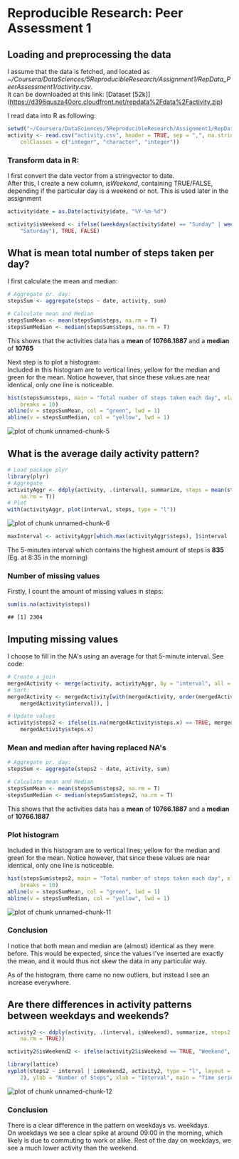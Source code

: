 # Reproducible Research: Peer Assessment 1




## Loading and preprocessing the data

I assume that the data is fetched, and located as *~/Coursera/DataSciences/5ReproducibleResearch/Assignment1/RepData_PeerAssessment1/activity.csv*.  
It can be downloaded at this link: [Dataset [52k]] (https://d396qusza40orc.cloudfront.net/repdata%2Fdata%2Factivity.zip)  
  
I read data into R as following:

```r
setwd("~/Coursera/DataSciences/5ReproducibleResearch/Assignment1/RepData_PeerAssessment1/")
activity <- read.csv("activity.csv", header = TRUE, sep = ",", na.strings = "NA", 
    colClasses = c("integer", "character", "integer"))
```



### Transform data in R:
I first convert the date vector from a stringvector to date.  
After this, I create a new column, *isWeekend*, containing TRUE/FALSE, depending if the particular day is a weekend or not. This is used later in the assignment 


```r
activity$date = as.Date(activity$date, "%Y-%m-%d")

activity$isWeekend <- ifelse((weekdays(activity$date) == "Sunday" | weekdays(activity$date) == 
    "Saturday"), TRUE, FALSE)
```


## What is mean total number of steps taken per day?

I first calculate the mean and median:

```r
# Aggregate pr. day:
stepsSum <- aggregate(steps ~ date, activity, sum)

# Calculate mean and Median
stepsSumMean <- mean(stepsSum$steps, na.rm = T)
stepsSumMedian <- median(stepsSum$steps, na.rm = T)
```


This shows that the activities data has a **mean** of **10766.1887** and a **median** of **10765**  
  
Next step is to plot a histogram:  
Included in this histogram are to vertical lines; yellow for the median and green for the mean. Notice however, that since these values are near identical, only one line is noticeable.

```r
hist(stepsSum$steps, main = "Total number of steps taken each day", xlab = "Steps Per Day", 
    breaks = 10)
abline(v = stepsSumMean, col = "green", lwd = 1)
abline(v = stepsSumMedian, col = "yellow", lwd = 1)
```

![plot of chunk unnamed-chunk-5](figure/unnamed-chunk-5.png) 


## What is the average daily activity pattern?



```r
# Load package plyr
library(plyr)
# Aggregate
activityAggr <- ddply(activity, .(interval), summarize, steps = mean(steps, 
    na.rm = T))
# Plot
with(activityAggr, plot(interval, steps, type = "l"))
```

![plot of chunk unnamed-chunk-6](figure/unnamed-chunk-6.png) 




```r
maxInterval <- activityAggr[which.max(activityAggr$steps), ]$interval
```


The 5-minutes interval which contains the highest amount of steps is **835** (Eg. at 8:35 in the morning)

### Number of missing values
Firstly, I count the amount of missing values in steps:


```r
sum(is.na(activity$steps))
```

```
## [1] 2304
```


## Imputing missing values
I choose to fill in the NA's using an average for that 5-minute interval. See code:



```r
# Create a join
mergedActivity <- merge(activity, activityAggr, by = "interval", all = TRUE)
# Sort:
mergedActivity <- mergedActivity[with(mergedActivity, order(mergedActivity$date, 
    mergedActivity$interval)), ]

# Update values
activity$steps2 <- ifelse(is.na(mergedActivity$steps.x) == TRUE, mergedActivity$steps.y, 
    mergedActivity$steps.x)
```



### Mean and median after having replaced NA's


```r
# Aggregate pr. day:
stepsSum <- aggregate(steps2 ~ date, activity, sum)

# Calculate mean and Median
stepsSumMean <- mean(stepsSum$steps2, na.rm = T)
stepsSumMedian <- median(stepsSum$steps2, na.rm = T)
```


This shows that the activities data has a **mean** of **10766.1887** and a **median** of **10766.1887**  
  
### Plot histogram  
Included in this histogram are to vertical lines; yellow for the median and green for the mean. Notice however, that since these values are near identical, only one line is noticeable.

```r
hist(stepsSum$steps2, main = "Total number of steps taken each day", xlab = "Steps Per Day", 
    breaks = 10)
abline(v = stepsSumMean, col = "green", lwd = 1)
abline(v = stepsSumMedian, col = "yellow", lwd = 1)
```

![plot of chunk unnamed-chunk-11](figure/unnamed-chunk-11.png) 


### Conclusion
I notice that both mean and median are (almost) identical as they were before. This would be expected, since the values I've inserted are exactly the mean, and it would thus not skew the data in any particular way.  

As of the histogram, there came no new outliers, but instead I see an increase everywhere.

## Are there differences in activity patterns between weekdays and weekends?


```r
activity2 <- ddply(activity, .(interval, isWeekend), summarize, steps2 = mean(steps2, 
    na.rm = TRUE))

activity2$isWeekend2 <- ifelse(activity2$isWeekend == TRUE, "Weekend", "Weekday")

library(lattice)
xyplot(steps2 ~ interval | isWeekend2, activity2, type = "l", layout = c(1, 
    2), ylab = "Number of Steps", xlab = "Interval", main = "Time series for weekend and weekday Activity Patters")
```

![plot of chunk unnamed-chunk-12](figure/unnamed-chunk-12.png) 


### Conclusion
There is a clear difference in the pattern on weekdays vs. weekdays.  
On weekdays we see a clear spike at around 09:00 in the morning, which likely is due to commuting to work or alike. Rest of the day on weekdays, we see a much lower activity than the weekend.
